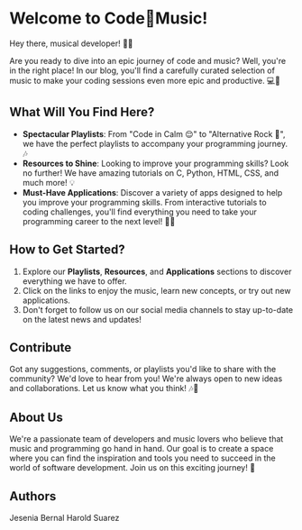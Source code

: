 # Welcome to Code🎵Music!

Hey there, musical developer! 🎵✨

Are you ready to dive into an epic journey of code and music? Well, you're in the right place! In our blog, you'll find a carefully curated selection of music to make your coding sessions even more epic and productive. 💻🚀

## What Will You Find Here?

- **Spectacular Playlists**: From "Code in Calm 😌" to "Alternative Rock 🤘", we have the perfect playlists to accompany your programming journey. 🎶
- **Resources to Shine**: Looking to improve your programming skills? Look no further! We have amazing tutorials on C, Python, HTML, CSS, and much more! 💡
- **Must-Have Applications**: Discover a variety of apps designed to help you improve your programming skills. From interactive tutorials to coding challenges, you'll find everything you need to take your programming career to the next level! 📱💪

## How to Get Started?

1. Explore our **Playlists**, **Resources**, and **Applications** sections to discover everything we have to offer.
2. Click on the links to enjoy the music, learn new concepts, or try out new applications.
3. Don't forget to follow us on our social media channels to stay up-to-date on the latest news and updates!

## Contribute

Got any suggestions, comments, or playlists you'd like to share with the community? We'd love to hear from you! We're always open to new ideas and collaborations. Let us know what you think! 🎶💬

## About Us

We're a passionate team of developers and music lovers who believe that music and programming go hand in hand. Our goal is to create a space where you can find the inspiration and tools you need to succeed in the world of software development. Join us on this exciting journey! 🌟

## Authors

Jesenia Bernal
Harold Suarez